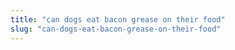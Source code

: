 ```yaml
---
title: "can dogs eat bacon grease on their food"
slug: "can-dogs-eat-bacon-grease-on-their-food"
---
```


